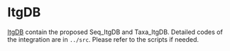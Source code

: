 # ItgDB
[ItgDB](https://drive.google.com/drive/folders/1bKatGh9g_kDqwXwbbfmXyLvFV82A7vj6?usp=sharing) contain the proposed Seq_ItgDB and Taxa_ItgDB. Detailed codes of the integration are in ```../src```. Please refer to the scripts if needed.

